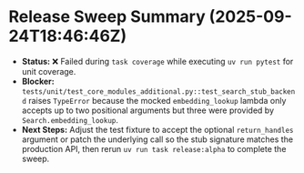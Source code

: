 # Release Sweep Summary (2025-09-24T18:46:46Z)

- **Status:** ❌ Failed during `task coverage` while executing `uv run pytest` for unit coverage.
- **Blocker:** `tests/unit/test_core_modules_additional.py::test_search_stub_backend` raises `TypeError` because the mocked `embedding_lookup` lambda only accepts up to two positional arguments but three were provided by `Search.embedding_lookup`.
- **Next Steps:** Adjust the test fixture to accept the optional `return_handles` argument or patch the underlying call so the stub signature matches the production API, then rerun `uv run task release:alpha` to complete the sweep.
